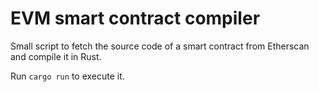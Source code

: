 # EVM smart contract compiler

Small script to fetch the source code of a smart contract from Etherscan and compile it in Rust.

Run `cargo run` to execute it.
